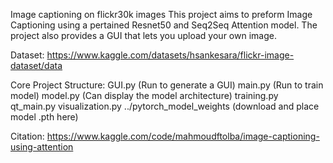Image captioning on flickr30k images 
This project aims to preform Image Captioning using a pertained Resnet50 and Seq2Seq Attention model. The project also provides a GUI that lets you upload your own image.

Dataset: https://www.kaggle.com/datasets/hsankesara/flickr-image-dataset/data


Core Project Structure: 
	GUI.py (Run to generate a GUI) 
	main.py (Run to train model) 
	model.py (Can display the model architecture)
	training.py
	qt_main.py 
	visualization.py ../pytorch_model_weights (download and place model .pth here)
	

Citation:
https://www.kaggle.com/code/mahmoudftolba/image-captioning-using-attention